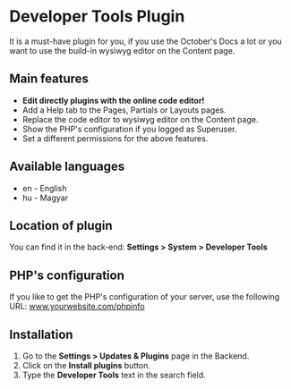 # Developer Tools Plugin
It is a must-have plugin for you, if you use the October's Docs a lot or you want to use the build-in wysiwyg editor on the Content page.

## Main features
* __Edit directly plugins with the online code editor!__
* Add a Help tab to the Pages, Partials or Layouts pages.
* Replace the code editor to wysiwyg editor on the Content page.
* Show the PHP's configuration if you logged as Superuser.
* Set a different permissions for the above features.

## Available languages
* en - English
* hu - Magyar

## Location of plugin
You can find it in the back-end: __Settings > System > Developer Tools__

## PHP's configuration
If you like to get the PHP's configuration of your server, use the following URL: www.yourwebsite.com/phpinfo

## Installation
1. Go to the __Settings > Updates & Plugins__ page in the Backend.
1. Click on the __Install plugins__ button.
1. Type the __Developer Tools__ text in the search field.
